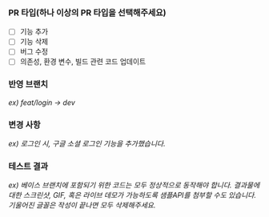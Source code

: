 ### PR 타입(하나 이상의 PR 타입을 선택해주세요)
- [ ] 기능 추가
- [ ] 기능 삭제
- [ ] 버그 수정
- [ ] 의존성, 환경 변수, 빌드 관련 코드 업데이트

### 반영 브랜치
_ex) feat/login -> dev_

### 변경 사항
_ex) 로그인 시, 구글 소셜 로그인 기능을 추가했습니다._

### 테스트 결과
_ex) 베이스 브랜치에 포함되기 위한 코드는 모두 정상적으로 동작해야 합니다. 결과물에 대한 스크린샷, GIF, 혹은 라이브 데모가 가능하도록 샘플API를 첨부할 수도 있습니다._
_기울어진 글꼴은 작성이 끝나면 모두 삭제해주세요._
